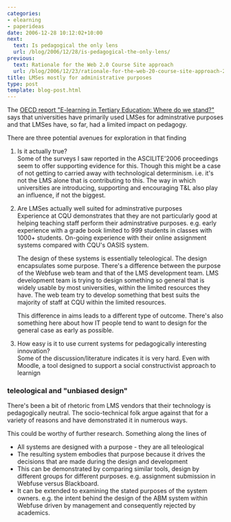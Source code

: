 ```yaml
---
categories:
- elearning
- paperideas
date: 2006-12-28 10:12:02+10:00
next:
  text: Is pedagogical the only lens
  url: /blog/2006/12/28/is-pedagogical-the-only-lens/
previous:
  text: Rationale for the Web 2.0 Course Site approach
  url: /blog/2006/12/23/rationale-for-the-web-20-course-site-approach-2/
title: LMSes mostly for administrative purposes
type: post
template: blog-post.html
---
```

The [OECD report "E-learning in Tertiary Education: Where do we stand?"](http://new.sourceoecd.org/education/9264009205) says that universities have primarily used LMSes for adminstrative purposes and that LMSes have, so far, had a limited impact on pedagogy.

There are three potential avenues for exploration in that finding

1. Is it actually true?  
    Some of the surveys I saw reported in the ASCILITE'2006 proceedings seem to offer supporting evidence for this. Though this might be a case of not getting to carried away with technological determinism. i.e. it's not the LMS alone that is contributing to this. The way in which universities are introducing, supporting and encouraging T&L also play an influence, if not the biggest.
2. Are LMSes actually well suited for adminstrative purposes  
    Experience at CQU demonstrates that they are not particularly good at helping teaching staff perform their adminstrative purposes. e.g. early experience with a grade book limited to 999 students in classes with 1000+ students. On-going experience with their online assignment systems compared with CQU's OASIS system.
    
    The design of these systems is essentially teleological. The design encapsulates some purpose. There's a difference between the purpose of the Webfuse web team and that of the LMS development team. LMS development team is trying to design something so general that is widely usable by most universities, within the limited resources they have. The web team try to develop something that best suits the majority of staff at CQU within the limited resources.
    
    This difference in aims leads to a different type of outcome. There's also something here about how IT people tend to want to design for the general case as early as possible.
    
3. How easy is it to use current systems for pedagogically interesting innovation?  
    Some of the discussion/literature indicates it is very hard. Even with Moodle, a tool designed to support a social constructivist approach to learnign

### teleological and "unbiased design"

There's been a bit of rhetoric from LMS vendors that their technology is pedagogically neutral. The socio-technical folk argue against that for a variety of reasons and have demonstrated it in numerous ways.

This could be worthy of further research. Something along the lines of

- All systems are designed with a purpose - they are all teleological
- The resulting system embodies that purpose because it drives the decisions that are made during the design and development
- This can be demonstrated by comparing similar tools, design by different groups for different purposes. e.g. assignment submission in Webfuse versus Blackboard.
- It can be extended to examining the stated purposes of the system owners. e.g. the intent behind the design of the ABM system within Webfuse driven by management and consequently rejected by academics.